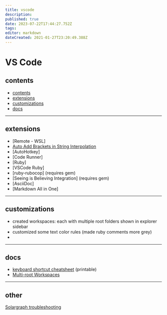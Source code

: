 ```yaml
---
title: vscode
description: 
published: true
date: 2023-07-22T17:44:27.752Z
tags: 
editor: markdown
dateCreated: 2021-01-27T23:20:49.388Z
---
```


# VS Code

## contents       <!-- omit in toc -->

+ [contents](#contents)
+ [extensions](#extensions)
+ [customizations](#customizations)
+ [docs](#docs)

---------------------
## extensions

- [Remote - WSL]
- [Auto Add Brackets in String Interpolation]
- [AutoHotkey]
- [Code Runner]
- [Ruby]
- [VSCode Ruby]
- [ruby-rubocop] (requires gem)
- [Seeing is Believing Integration] (requires gem)
- [AsciiDoc]
- [Markdown All in One]

---------------------
## customizations

- created workspaces: each with multiple root folders shown in explorer sidebar
- customized some text color rules (made ruby comments more grey)
- 

[Auto Add Brackets in String Interpolation]:https://marketplace.visualstudio.com/items?itemName=aliariff.auto-add-brackets

---------------------
## docs

- [keyboard shortcut cheatsheet](https://code.visualstudio.com/shortcuts/keyboard-shortcuts-windows.pdf) (printable)
- [Multi-root Workspaces]

---------------------
## other

[Solargraph troubleshooting]

<!-- Links -->

[Multi-root Workspaces]: https://code.visualstudio.com/docs/editor/multi-root-workspaces
[Solargraph troubleshooting]: ruby.md